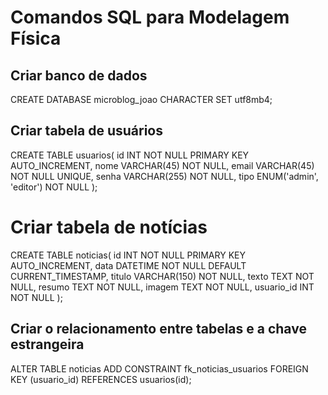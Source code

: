 # Comandos SQL para Modelagem Física

## Criar banco de dados

CREATE DATABASE microblog_joao CHARACTER SET utf8mb4;

## Criar tabela de usuários

CREATE TABLE usuarios(
    id INT NOT NULL PRIMARY KEY AUTO_INCREMENT,
    nome VARCHAR(45) NOT NULL,
    email VARCHAR(45) NOT NULL UNIQUE,
    senha VARCHAR(255) NOT NULL,
    tipo ENUM('admin', 'editor') NOT NULL
);

# Criar tabela de notícias

CREATE TABLE noticias(
    id INT NOT NULL PRIMARY KEY AUTO_INCREMENT,
    data DATETIME NOT NULL DEFAULT CURRENT_TIMESTAMP,
    titulo VARCHAR(150) NOT NULL,
    texto TEXT NOT NULL,
    resumo TEXT NOT NULL,
    imagem TEXT NOT NULL,
    usuario_id INT NOT NULL
);


## Criar o relacionamento entre tabelas e a chave estrangeira

ALTER TABLE noticias
    ADD CONSTRAINT fk_noticias_usuarios
    FOREIGN KEY (usuario_id) REFERENCES usuarios(id);